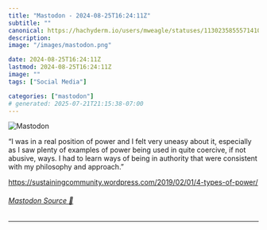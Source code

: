 ```yaml
---
title: "Mastodon - 2024-08-25T16:24:11Z"
subtitle: ""
canonical: https://hachyderm.io/users/mweagle/statuses/113023585557141095
description:
image: "/images/mastodon.png"

date: 2024-08-25T16:24:11Z
lastmod: 2024-08-25T16:24:11Z
image: ""
tags: ["Social Media"]

categories: ["mastodon"]
# generated: 2025-07-21T21:15:38-07:00
---
```

![Mastodon](/images/mastodon.png)

<p>“I was in a real position of power and I felt very uneasy about it, especially as I saw plenty of examples of power being used in quite coercive, if not abusive, ways. I had to learn ways of being in authority that were consistent with my philosophy and approach.”</p><p><a href="https://sustainingcommunity.wordpress.com/2019/02/01/4-types-of-power/" target="_blank" rel="nofollow noopener noreferrer" translate="no"><span class="invisible">https://</span><span class="ellipsis">sustainingcommunity.wordpress.</span><span class="invisible">com/2019/02/01/4-types-of-power/</span></a></p>


###### [Mastodon Source 🐘](https://hachyderm.io/@mweagle/113023585557141095)

___
